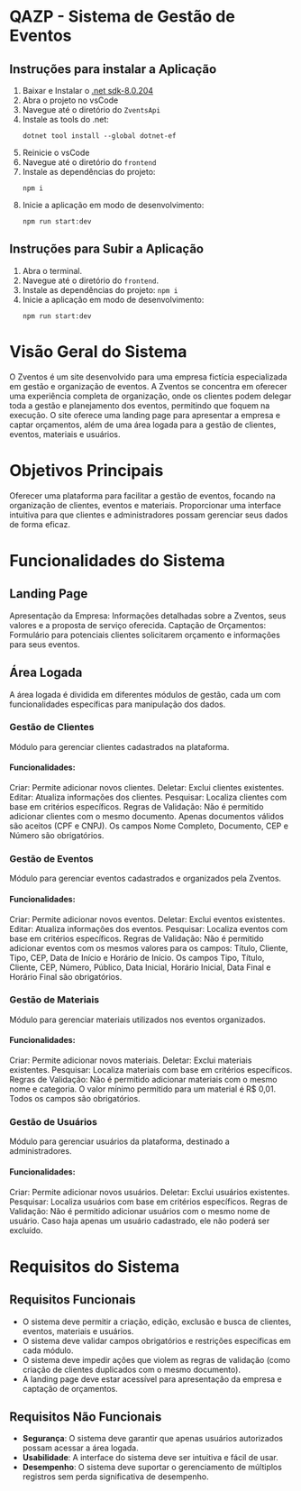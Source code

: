 # QAZP - Sistema de Gestão de Eventos

## Instruções para instalar a Aplicação
1. Baixar e Instalar o [.net sdk-8.0.204](https://dotnet.microsoft.com/pt-br/download/dotnet/thank-you/sdk-8.0.204-windows-x64-installer)
2. Abra o projeto no vsCode
3. Navegue até o diretório do `ZventsApi`
4. Instale as tools do .net:
   ```
   dotnet tool install --global dotnet-ef
   ```
5. Reinicie o vsCode
6. Navegue até o diretório do `frontend`
7. Instale as dependências do projeto:
   ```
   npm i
   ```
8. Inicie a aplicação em modo de desenvolvimento:
    ```
    npm run start:dev
    ```

## Instruções para Subir a Aplicação

1. Abra o terminal.
2. Navegue até o diretório do `frontend`.
3. Instale as dependências do projeto: `npm i`
4. Inicie a aplicação em modo de desenvolvimento:
   ```
   npm run start:dev
   ```

# Visão Geral do Sistema
O Zventos é um site desenvolvido para uma empresa fictícia especializada em gestão e organização de eventos. A Zventos se concentra em oferecer uma experiência completa de organização, onde os clientes podem delegar toda a gestão e planejamento dos eventos, permitindo que foquem na execução. O site oferece uma landing page para apresentar a empresa e captar orçamentos, além de uma área logada para a gestão de clientes, eventos, materiais e usuários.

# Objetivos Principais
Oferecer uma plataforma para facilitar a gestão de eventos, focando na organização de clientes, eventos e materiais.
Proporcionar uma interface intuitiva para que clientes e administradores possam gerenciar seus dados de forma eficaz.

# Funcionalidades do Sistema

## Landing Page
Apresentação da Empresa: Informações detalhadas sobre a Zventos, seus valores e a proposta de serviço oferecida.
Captação de Orçamentos: Formulário para potenciais clientes solicitarem orçamento e informações para seus eventos.

## Área Logada
A área logada é dividida em diferentes módulos de gestão, cada um com funcionalidades específicas para manipulação dos dados.

### Gestão de Clientes
Módulo para gerenciar clientes cadastrados na plataforma.

#### Funcionalidades:
Criar: Permite adicionar novos clientes.
Deletar: Exclui clientes existentes.
Editar: Atualiza informações dos clientes.
Pesquisar: Localiza clientes com base em critérios específicos.
Regras de Validação:
Não é permitido adicionar clientes com o mesmo documento.
Apenas documentos válidos são aceitos (CPF e CNPJ).
Os campos Nome Completo, Documento, CEP e Número são obrigatórios.

### Gestão de Eventos
Módulo para gerenciar eventos cadastrados e organizados pela Zventos.

#### Funcionalidades:
Criar: Permite adicionar novos eventos.
Deletar: Exclui eventos existentes.
Editar: Atualiza informações dos eventos.
Pesquisar: Localiza eventos com base em critérios específicos.
Regras de Validação:
Não é permitido adicionar eventos com os mesmos valores para os campos: Título, Cliente, Tipo, CEP, Data de Início e Horário de Início.
Os campos Tipo, Título, Cliente, CEP, Número, Público, Data Inicial, Horário Inicial, Data Final e Horário Final são obrigatórios.

### Gestão de Materiais
Módulo para gerenciar materiais utilizados nos eventos organizados.

#### Funcionalidades:
Criar: Permite adicionar novos materiais.
Deletar: Exclui materiais existentes.
Pesquisar: Localiza materiais com base em critérios específicos.
Regras de Validação:
Não é permitido adicionar materiais com o mesmo nome e categoria.
O valor mínimo permitido para um material é R$ 0,01.
Todos os campos são obrigatórios.

### Gestão de Usuários
Módulo para gerenciar usuários da plataforma, destinado a administradores.

#### Funcionalidades:
Criar: Permite adicionar novos usuários.
Deletar: Exclui usuários existentes.
Pesquisar: Localiza usuários com base em critérios específicos.
Regras de Validação:
Não é permitido adicionar usuários com o mesmo nome de usuário.
Caso haja apenas um usuário cadastrado, ele não poderá ser excluído.

# Requisitos do Sistema

## Requisitos Funcionais
- O sistema deve permitir a criação, edição, exclusão e busca de clientes, eventos, materiais e usuários.
- O sistema deve validar campos obrigatórios e restrições específicas em cada módulo.
- O sistema deve impedir ações que violem as regras de validação (como criação de clientes duplicados com o mesmo documento).
- A landing page deve estar acessível para apresentação da empresa e captação de orçamentos.

## Requisitos Não Funcionais
- **Segurança**: O sistema deve garantir que apenas usuários autorizados possam acessar a área logada.
- **Usabilidade**: A interface do sistema deve ser intuitiva e fácil de usar.
- **Desempenho**: O sistema deve suportar o gerenciamento de múltiplos registros sem perda significativa de desempenho.
